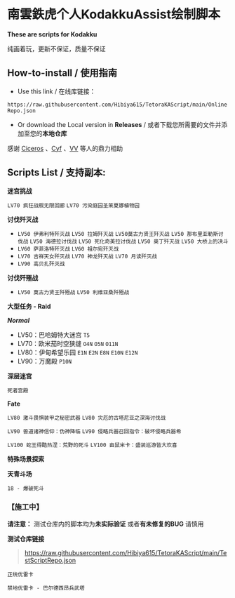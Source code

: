 # 南雲鉄虎个人KodakkuAssist绘制脚本

**These are scripts for Kodakku**

纯画着玩，更新不保证，质量不保证

## How-to-install  /  使用指南
- Use this link / 在线库链接： 

```https://raw.githubusercontent.com/Hibiya615/TetoraKAScript/main/OnlineRepo.json```

- Or download the Local version in **Releases** / 或者下载您所需要的文件并添加至您的**本地仓库**


感谢 [Ciceros](https://github.com/AdmiralLvtzov) 、[Cyf](https://github.com/cyf5119) 、[VV](https://github.com/VeeverSW) 等人的鼎力相助

## Scripts List   /  支持副本:

**迷宫挑战**

`LV70 疯狂战舰无限回廊` `LV70 污染庭园圣茉夏娜植物园`

**讨伐歼灭战**

- `LV50 伊弗利特歼灭战` `LV50 拉姆歼灭战` `LV50莫古力贤王歼灭战` `LV50 那布里亚勒斯讨伐战` `LV50 海德拉讨伐战` `LV50 死化奇美拉讨伐战` `LV50 奥丁歼灭战` `LV50 大桥上的决斗`
- `LV60 萨菲洛特歼灭战` `LV60 祖尔宛歼灭战`
- `LV70 吉祥天女歼灭战` `LV70 神龙歼灭战` `LV70 月读歼灭战`
- `LV90 高贝扎歼灭战`

**讨伐歼殛战**

- `LV50 莫古力贤王歼殛战` `LV50 利维亚桑歼殛战`

**大型任务 - Raid**

***Normal***

- LV50：巴哈姆特大迷宫
  `T5`
- LV70：欧米茄时空狭缝
  `O4N` `O5N` `O11N`
- LV80：伊甸希望乐园
  `E1N` `E2N` `E8N` `E10N` `E12N`
- LV90：万魔殿
  `P10N`

**深层迷宫**

`死者宫殿`

**Fate**

`LV80 激斗畏惧装甲之秘密武器` `LV80 灾厄的古塔尼亚之深海讨伐战`

`LV90 兽道诸神信仰：伪神降临` `LV90 侵略兵器召回指令：破坏侵略兵器希`

`LV100 蛇王得酷热涅：荒野的死斗` `LV100 亩鼠米卡：盛装巡游皆大欢喜`

**特殊场景探索**

**天青斗场**

`18 - 爆破死斗`


### 【施工中】

**请注意：** 测试仓库内的脚本均为**未实际验证** 或者**有未修复的BUG** 请慎用

**测试仓库链接**

> https://raw.githubusercontent.com/Hibiya615/TetoraKAScript/main/TestScriptRepo.json

`正统优雷卡`

`禁地优雷卡 - 巴尔德西昂兵武塔`